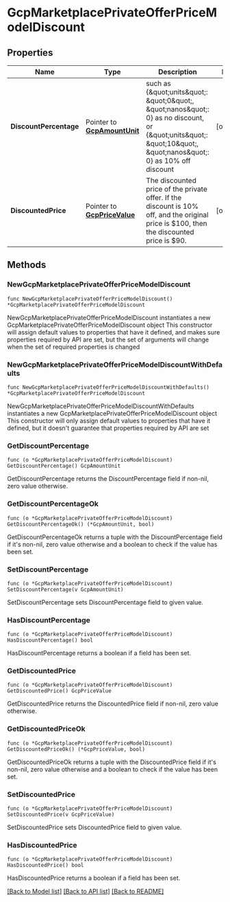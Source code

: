 # GcpMarketplacePrivateOfferPriceModelDiscount

## Properties

Name | Type | Description | Notes
------------ | ------------- | ------------- | -------------
**DiscountPercentage** | Pointer to [**GcpAmountUnit**](GcpAmountUnit.md) | such as {\&quot;units\&quot;: \&quot;0\&quot;, \&quot;nanos\&quot;: 0} as no discount, or {\&quot;units\&quot;: \&quot;10\&quot;, \&quot;nanos\&quot;: 0} as 10% off discount | [optional] 
**DiscountedPrice** | Pointer to [**GcpPriceValue**](GcpPriceValue.md) | The discounted price of the private offer. If the discount is 10% off, and the original price is $100, then the discounted price is $90. | [optional] 

## Methods

### NewGcpMarketplacePrivateOfferPriceModelDiscount

`func NewGcpMarketplacePrivateOfferPriceModelDiscount() *GcpMarketplacePrivateOfferPriceModelDiscount`

NewGcpMarketplacePrivateOfferPriceModelDiscount instantiates a new GcpMarketplacePrivateOfferPriceModelDiscount object
This constructor will assign default values to properties that have it defined,
and makes sure properties required by API are set, but the set of arguments
will change when the set of required properties is changed

### NewGcpMarketplacePrivateOfferPriceModelDiscountWithDefaults

`func NewGcpMarketplacePrivateOfferPriceModelDiscountWithDefaults() *GcpMarketplacePrivateOfferPriceModelDiscount`

NewGcpMarketplacePrivateOfferPriceModelDiscountWithDefaults instantiates a new GcpMarketplacePrivateOfferPriceModelDiscount object
This constructor will only assign default values to properties that have it defined,
but it doesn't guarantee that properties required by API are set

### GetDiscountPercentage

`func (o *GcpMarketplacePrivateOfferPriceModelDiscount) GetDiscountPercentage() GcpAmountUnit`

GetDiscountPercentage returns the DiscountPercentage field if non-nil, zero value otherwise.

### GetDiscountPercentageOk

`func (o *GcpMarketplacePrivateOfferPriceModelDiscount) GetDiscountPercentageOk() (*GcpAmountUnit, bool)`

GetDiscountPercentageOk returns a tuple with the DiscountPercentage field if it's non-nil, zero value otherwise
and a boolean to check if the value has been set.

### SetDiscountPercentage

`func (o *GcpMarketplacePrivateOfferPriceModelDiscount) SetDiscountPercentage(v GcpAmountUnit)`

SetDiscountPercentage sets DiscountPercentage field to given value.

### HasDiscountPercentage

`func (o *GcpMarketplacePrivateOfferPriceModelDiscount) HasDiscountPercentage() bool`

HasDiscountPercentage returns a boolean if a field has been set.

### GetDiscountedPrice

`func (o *GcpMarketplacePrivateOfferPriceModelDiscount) GetDiscountedPrice() GcpPriceValue`

GetDiscountedPrice returns the DiscountedPrice field if non-nil, zero value otherwise.

### GetDiscountedPriceOk

`func (o *GcpMarketplacePrivateOfferPriceModelDiscount) GetDiscountedPriceOk() (*GcpPriceValue, bool)`

GetDiscountedPriceOk returns a tuple with the DiscountedPrice field if it's non-nil, zero value otherwise
and a boolean to check if the value has been set.

### SetDiscountedPrice

`func (o *GcpMarketplacePrivateOfferPriceModelDiscount) SetDiscountedPrice(v GcpPriceValue)`

SetDiscountedPrice sets DiscountedPrice field to given value.

### HasDiscountedPrice

`func (o *GcpMarketplacePrivateOfferPriceModelDiscount) HasDiscountedPrice() bool`

HasDiscountedPrice returns a boolean if a field has been set.


[[Back to Model list]](../README.md#documentation-for-models) [[Back to API list]](../README.md#documentation-for-api-endpoints) [[Back to README]](../README.md)


